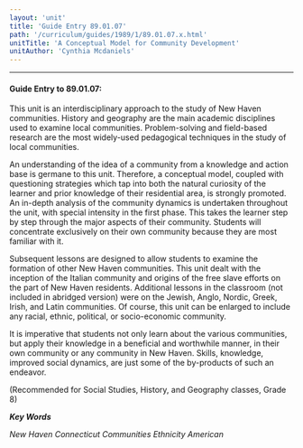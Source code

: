```yaml
---
layout: 'unit'
title: 'Guide Entry 89.01.07'
path: '/curriculum/guides/1989/1/89.01.07.x.html'
unitTitle: 'A Conceptual Model for Community Development'
unitAuthor: 'Cynthia Mcdaniels'
---
```


<body>
<hr/>
 <h4>
  Guide Entry to 89.01.07:
 </h4>
 This unit is an interdisciplinary approach to the study of New Haven communities. History and geography are the main academic disciplines used to examine local communities. Problem-solving and field-based research are the most widely-used pedagogical techniques in the study of local communities.
 <p>
  An understanding of the idea of a community from a knowledge and action base is germane to this unit. Therefore, a conceptual model, coupled with questioning strategies which tap into both the natural curiosity of the learner and prior knowledge of their residential area, is strongly promoted. An in-depth analysis of the community dynamics is undertaken throughout the unit, with special intensity in the first phase. This takes the learner step by step through the major aspects of their community. Students will concentrate exclusively on their own community because they are most familiar with it.
 </p>
 <p>
  Subsequent lessons are designed to allow students to examine the formation of other New Haven communities. This unit dealt with the inception of the Italian community and origins of the free slave efforts on the part of New Haven residents. Additional lessons in the classroom (not included in abridged version) were on the Jewish, Anglo, Nordic, Greek, Irish, and Latin communities. Of course, this unit can be enlarged to include any racial, ethnic, political, or socio-economic community.
 </p>
 <p>
  It is imperative that students not only learn about the various communities, but apply their knowledge in a beneficial and worthwhile manner, in their own community or any community in New Haven. Skills, knowledge, improved social dynamics, are just some of the by-products of such an endeavor.
 </p>
 <p>
  (Recommended for Social Studies, History, and Geography classes, Grade 8)
 </p>
<p>
  <b>
   <i>
    Key Words
   </i>
  </b>
  <br/>
 </p>
 <p>
  <i>
   New Haven Connecticut Communities Ethnicity American
  </i>
 </p>

</body>
